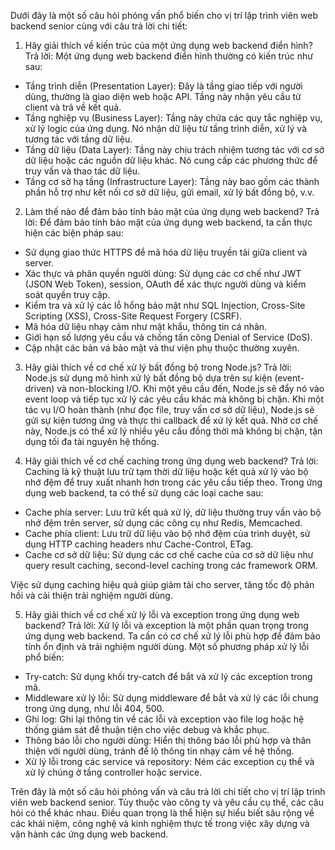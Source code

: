 
Dưới đây là một số câu hỏi phỏng vấn phổ biến cho vị trí lập trình viên web backend senior cùng với câu trả lời chi tiết:

1. Hãy giải thích về kiến trúc của một ứng dụng web backend điển hình?
Trả lời: Một ứng dụng web backend điển hình thường có kiến trúc như sau:
- Tầng trình diễn (Presentation Layer): Đây là tầng giao tiếp với người dùng, thường là giao diện web hoặc API. Tầng này nhận yêu cầu từ client và trả về kết quả.
- Tầng nghiệp vụ (Business Layer): Tầng này chứa các quy tắc nghiệp vụ, xử lý logic của ứng dụng. Nó nhận dữ liệu từ tầng trình diễn, xử lý và tương tác với tầng dữ liệu.
- Tầng dữ liệu (Data Layer): Tầng này chịu trách nhiệm tương tác với cơ sở dữ liệu hoặc các nguồn dữ liệu khác. Nó cung cấp các phương thức để truy vấn và thao tác dữ liệu.
- Tầng cơ sở hạ tầng (Infrastructure Layer): Tầng này bao gồm các thành phần hỗ trợ như kết nối cơ sở dữ liệu, gửi email, xử lý bất đồng bộ, v.v.

2. Làm thế nào để đảm bảo tính bảo mật của ứng dụng web backend?
Trả lời: Để đảm bảo tính bảo mật của ứng dụng web backend, ta cần thực hiện các biện pháp sau:
- Sử dụng giao thức HTTPS để mã hóa dữ liệu truyền tải giữa client và server.
- Xác thực và phân quyền người dùng: Sử dụng các cơ chế như JWT (JSON Web Token), session, OAuth để xác thực người dùng và kiểm soát quyền truy cập.
- Kiểm tra và xử lý các lỗ hổng bảo mật như SQL Injection, Cross-Site Scripting (XSS), Cross-Site Request Forgery (CSRF).
- Mã hóa dữ liệu nhạy cảm như mật khẩu, thông tin cá nhân.
- Giới hạn số lượng yêu cầu và chống tấn công Denial of Service (DoS).
- Cập nhật các bản vá bảo mật và thư viện phụ thuộc thường xuyên.

3. Hãy giải thích về cơ chế xử lý bất đồng bộ trong Node.js?
Trả lời: Node.js sử dụng mô hình xử lý bất đồng bộ dựa trên sự kiện (event-driven) và non-blocking I/O. Khi một yêu cầu đến, Node.js sẽ đẩy nó vào event loop và tiếp tục xử lý các yêu cầu khác mà không bị chặn. Khi một tác vụ I/O hoàn thành (như đọc file, truy vấn cơ sở dữ liệu), Node.js sẽ gửi sự kiện tương ứng và thực thi callback để xử lý kết quả. Nhờ cơ chế này, Node.js có thể xử lý nhiều yêu cầu đồng thời mà không bị chặn, tận dụng tối đa tài nguyên hệ thống.

4. Hãy giải thích về cơ chế caching trong ứng dụng web backend?
Trả lời: Caching là kỹ thuật lưu trữ tạm thời dữ liệu hoặc kết quả xử lý vào bộ nhớ đệm để truy xuất nhanh hơn trong các yêu cầu tiếp theo. Trong ứng dụng web backend, ta có thể sử dụng các loại cache sau:
- Cache phía server: Lưu trữ kết quả xử lý, dữ liệu thường truy vấn vào bộ nhớ đệm trên server, sử dụng các công cụ như Redis, Memcached.
- Cache phía client: Lưu trữ dữ liệu vào bộ nhớ đệm của trình duyệt, sử dụng HTTP caching headers như Cache-Control, ETag.
- Cache cơ sở dữ liệu: Sử dụng các cơ chế cache của cơ sở dữ liệu như query result caching, second-level caching trong các framework ORM.

Việc sử dụng caching hiệu quả giúp giảm tải cho server, tăng tốc độ phản hồi và cải thiện trải nghiệm người dùng.

5. Hãy giải thích về cơ chế xử lý lỗi và exception trong ứng dụng web backend?
Trả lời: Xử lý lỗi và exception là một phần quan trọng trong ứng dụng web backend. Ta cần có cơ chế xử lý lỗi phù hợp để đảm bảo tính ổn định và trải nghiệm người dùng. Một số phương pháp xử lý lỗi phổ biến:
- Try-catch: Sử dụng khối try-catch để bắt và xử lý các exception trong mã.
- Middleware xử lý lỗi: Sử dụng middleware để bắt và xử lý các lỗi chung trong ứng dụng, như lỗi 404, 500.
- Ghi log: Ghi lại thông tin về các lỗi và exception vào file log hoặc hệ thống giám sát để thuận tiện cho việc debug và khắc phục.
- Thông báo lỗi cho người dùng: Hiển thị thông báo lỗi phù hợp và thân thiện với người dùng, tránh để lộ thông tin nhạy cảm về hệ thống.
- Xử lý lỗi trong các service và repository: Ném các exception cụ thể và xử lý chúng ở tầng controller hoặc service.

Trên đây là một số câu hỏi phỏng vấn và câu trả lời chi tiết cho vị trí lập trình viên web backend senior. Tùy thuộc vào công ty và yêu cầu cụ thể, các câu hỏi có thể khác nhau. Điều quan trọng là thể hiện sự hiểu biết sâu rộng về các khái niệm, công nghệ và kinh nghiệm thực tế trong việc xây dựng và vận hành các ứng dụng web backend.
